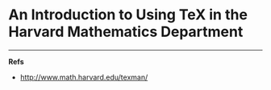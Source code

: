 An Introduction to Using TeX in the Harvard Mathematics Department
==================================================================



---

**Refs**

* http://www.math.harvard.edu/texman/